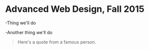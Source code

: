 # Advanced Web Design, Fall 2015

-Thing we'll do


-Another thing we'll do

>Here's a quote from a famous person.
